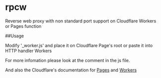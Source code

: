 # rpcw
Reverse web proxy with non standard port support on Cloudflare Workers or Pages function

##Usage

Modify '_worker.js' and place it on Cloudflare Page's root or paste it into HTTP handler Workers

For more infomation please look at the comment in the js file.

And also the Cloudflare's documentation for [Pages](https://developers.cloudflare.com/pages/platform/functions/) and [Workers](https://developers.cloudflare.com/workers/)